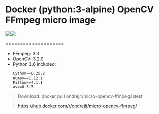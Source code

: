 # Docker (python:3-alpine) OpenCV FFmpeg micro image
[![](https://images.microbadger.com/badges/version/ondrejit/micro-opencv-ffmpeg.svg)](https://microbadger.com/images/ondrejit/micro-opencv-ffmpeg "Get your own version badge on microbadger.com")[![](https://images.microbadger.com/badges/image/ondrejit/micro-opencv-ffmpeg.svg)](https://microbadger.com/images/ondrejit/micro-opencv-ffmpeg "Get your own image badge on microbadger.com")

====================
  - FFmpeg: 3.3
  - OpenCV: 3.2.0
  - Python 3.6 included:
	```
	Cython==0.25.2
	numpy==1.12.1
	Pillow==4.1.1
	av==0.3.3
	```

> Download: docker pull ondrejit/micro-opencv-ffmpeg:latest

> https://hub.docker.com/r/ondrejit/micro-opencv-ffmpeg/

